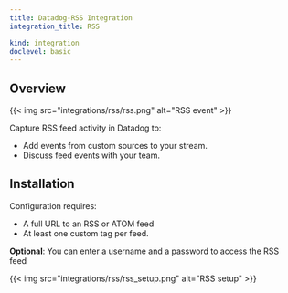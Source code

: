 ```yaml
---
title: Datadog-RSS Integration
integration_title: RSS

kind: integration
doclevel: basic
---
```


## Overview
{{< img src="integrations/rss/rss.png" alt="RSS event" >}}

Capture RSS feed activity in Datadog to:

  * Add events from custom sources to your stream.
  * Discuss feed events with your team.

## Installation 

Configuration requires:

* A full URL to an RSS or ATOM feed 
* At least one custom tag per feed.

**Optional**: You can enter a username and a password to access the RSS feed

{{< img src="integrations/rss/rss_setup.png" alt="RSS setup" >}}